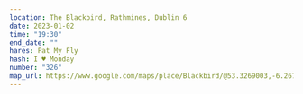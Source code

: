 ```yaml
---
location: The Blackbird, Rathmines, Dublin 6
date: 2023-01-02
time: "19:30"
end_date: ""
hares: Pat My Fly
hash: I ♥ Monday
number: "326"
map_url: https://www.google.com/maps/place/Blackbird/@53.3269003,-6.2672013,17z/data=!3m1!4b1!4m5!3m4!1s0x48670c1d85954c0d:0x8f1e29cd0ea61dc1!8m2!3d53.3269003!4d-6.2646264
---
```

